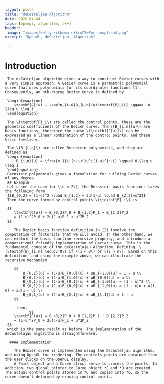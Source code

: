 ```yaml
---
layout: posts
title: "deCasteljau Algorithm"
date: 2020-04-04
tags: [opengl, algorithm, c++]
header:
 image: "images/kelly-sikkema-cXkrqY2wFyc-unsplash4.png"
excerpt: "OpenGL, deCasteljau, Algorithm"

---
```


 # Introduction
       
     The deCasteljau algorithm gives a way to construct Bezier curves with a very simple approach. A Bezier curve is a parametric polynomial curve that uses polynomials for its coordinates functions [1]. Consequently, an nth-degree Bezier curve is defined by
     
     \begin{equation} 
        \textbf{C}(u) = \sum^n_{i=0}B_{i,n}(u)\textbf{P}_{i} \qquad  0 \leq u \leq 1
     \end{equation}
     
     The \(\textbf{P}_i\) are called the control points, these are the geometric coefficients of the Bezier curve. The \(B_{i,n}(u)\) are basis functions, therefore the curve \(\textbf{C(u)}\) can be expressed as a linear combination of the control points, and these basis functions.
     
     The \(B_{i,n}\) are called Bernstein polynomials, and they are defined as
     \begin{equation}
         B_{i,n}(u) = \frac{n!}{i!(n-i)!}u^i(1-u)^{n-i} \qquad 0 \leq u \leq 1
     \end{equation}
     Bernstein polynomials gives a formulation for building Bezier curves of any degree.
     ## Example
     Let's see the case for \(n = 2\), the Bernstein basis functions takes the following form
     $$B_{0,2} = (1-u)^2 \quad B_{1,2} = 2u(1-u) \quad B_{2,2}=u^2$$
     Then the curve formed by control points \(\textbf{P}_i\) is
     
     $$
        \textbf{C(u)} = B_{0,2}P_0 + B_{1,2}P_1 + B_{2,2}P_2 
        = (1-u)^2P_0 + 2u(1-u)P_1 + u^2P_2
     $$

        The Bezier basis function definition in (2) involve the computation of factorials that we will avoid. In the other hand, we can exploit the basis function recursive property, and introduce a computational friendly implementation of Bezier curve. This is the fundamental concept of the deCastelajau algorithm. Defining  \(\textbf{B}_{i,n} \equiv 0\) if \(i < 0\) or \(i > n\). Based on this definition, and using the example above, we can illustrate the recursive mechanism

        $$
            B_{0,1}(u) = (1-u)B_{0,0}(u) + uB_{-1,0}(u) = 1 - u \\
            B_{0,1}(u) = (1-u)B_{1,0}(u) + uB_{0,0}(u) = u \\
            B_{0,1}(u) = (1-u)B_{0,1}(u) + uB_{-1,0}(u) = (1 - u)^2 \\
            B_{0,1}(u) = (1-u)B_{0,0}(u) + uB_{-1,0}(u) = (1 - u)u + u(1-u) = 2u(1 - u) \\
            B_{0,1}(u) = (1-u)B_{2,1}(u) + uB_{1,1}(u) = 1 - u
        $$

         then, 
               $$
        \textbf{C(u)} = B_{0,2}P_0 + B_{1,2}P_1 + B_{2,2}P_2
        = (1-u)^2P_0 + 2u(1-u)P_1 + u^2P_2
     $$
     which is the same result as before. The implementation of the deCastelajau algorithm is straightforward.

      #### Implementation
      
        The Bezier curve is implemented using the Decasteljau algorithm, and using OpenGL for rendering. The controls points are obtained from the user clicks on the OpenGL display. 
        A Point object and a Curve struct serve to process the points. In addition, two global pointer to Curve object *C and *Q are created. The actual control points stored in *C and copied into *Q, so the curve doesn't deformed by erasing control points. 
